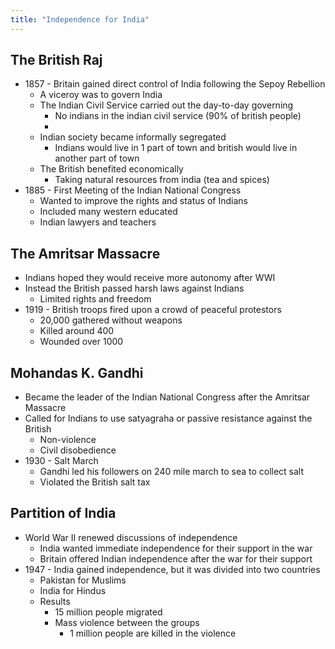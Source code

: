 ```yaml
---
title: "Independence for India"
---
```

## The British Raj

- 1857 - Britain gained direct control of India following the Sepoy Rebellion
	- A viceroy was to govern India
	- The Indian Civil Service carried out the day-to-day governing
		- No indians in the indian civil service (90% of british people)
		-  
	- Indian society became informally segregated
		- Indians would live in 1 part of town and british would live in another part of town
	- The British benefited economically
		 - Taking natural resources from india (tea and spices)
- 1885 - First Meeting of the Indian National Congress
	- Wanted to improve the rights and status of Indians
	- Included many western educated
	- Indian lawyers and teachers

## The Amritsar Massacre

- Indians hoped they would receive more autonomy after WWI
- Instead the British passed harsh laws against Indians
	- Limited rights and freedom
- 1919 - British troops fired upon a crowd of peaceful protestors
	- 20,000 gathered without weapons 
	- Killed around 400
	- Wounded over 1000

## Mohandas K. Gandhi

- Became the leader of the Indian National Congress after the Amritsar Massacre
- Called for Indians to use satyagraha or passive resistance against the British
	- Non-violence
	- Civil disobedience
- 1930 - Salt March
	- Gandhi led his followers on 240 mile march to sea to collect salt
	- Violated the British salt tax

## Partition of India

- World War II renewed discussions of independence
	- India wanted immediate independence for their support in the war
	- Britain offered Indian independence after the war for their support
- 1947 - India gained independence, but it was divided into two countries
	- Pakistan for Muslims
	- India for Hindus
	- Results
		- 15 million people migrated
		- Mass violence between the groups
			- 1 million people are killed in the violence